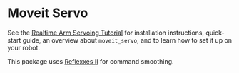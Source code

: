 # Moveit Servo

See the [Realtime Arm Servoing Tutorial](http://moveit2_tutorials.picknik.ai/doc/realtime_servo/realtime_servo_tutorial.html) for installation instructions, quick-start guide, an overview about `moveit_servo`, and to learn how to set it up on your robot.

This package uses [Reflexxes II](http://www.reflexxes.ws/products/overview-and-download.html) for command smoothing.
